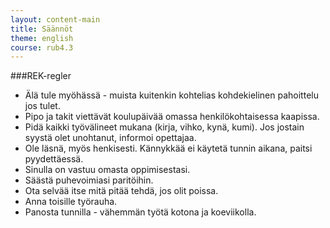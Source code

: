 ```yaml
---
layout: content-main
title: Säännöt
theme: english
course: rub4.3
---
```

###REK-regler

* Älä tule myöhässä - muista kuitenkin kohtelias kohdekielinen pahoittelu jos tulet.
* Pipo ja takit viettävät koulupäivää omassa henkilökohtaisessa kaapissa.
* Pidä kaikki työvälineet mukana (kirja, vihko, kynä, kumi). Jos jostain syystä olet unohtanut, informoi opettajaa.
* Ole läsnä, myös henkisesti. Kännykkää ei käytetä tunnin aikana, paitsi pyydettäessä.
* Sinulla on vastuu omasta oppimisestasi.
* Säästä puhevoimiasi paritöihin.
* Ota selvää itse mitä pitää tehdä, jos olit poissa.
* Anna toisille työrauha.
* Panosta tunnilla - vähemmän työtä kotona ja koeviikolla.